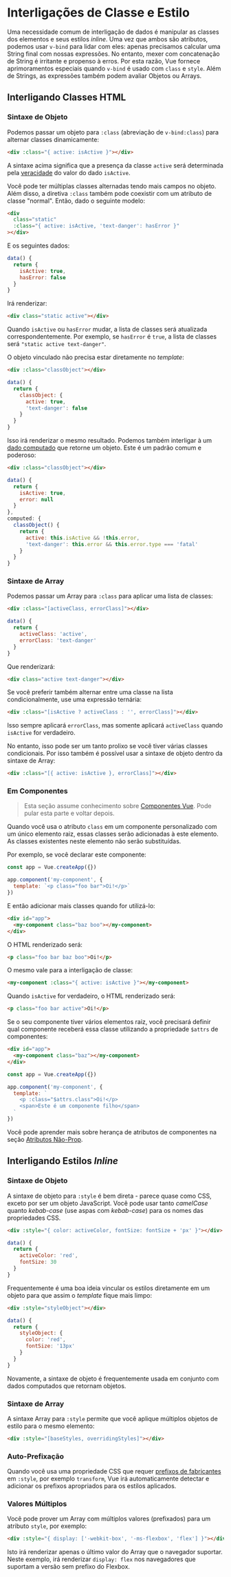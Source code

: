 # Interligações de Classe e Estilo

Uma necessidade comum de interligação de dados é manipular as classes dos elementos e seus estilos _inline_. Uma vez que ambos são atributos, podemos usar `v-bind` para lidar com eles: apenas precisamos calcular uma String final com nossas expressões. No entanto, mexer com concatenação de String é irritante e propenso à erros. Por esta razão, Vue fornece aprimoramentos especiais quando `v-bind` é usado com `class` e `style`. Além de Strings, as expressões também podem avaliar Objetos ou Arrays.

## Interligando Classes HTML

### Sintaxe de Objeto

Podemos passar um objeto para `:class` (abreviação de `v-bind:class`) para alternar classes dinamicamente:

```html
<div :class="{ active: isActive }"></div>
```

A sintaxe acima significa que a presença da classe `active` será determinada pela [veracidade](https://developer.mozilla.org/pt-BR/docs/Glossary/Truthy) do valor do dado `isActive`.

Você pode ter múltiplas classes alternadas tendo mais campos no objeto. Além disso, a diretiva `:class` também pode coexistir com um atributo de classe "normal". Então, dado o seguinte modelo:

```html
<div
  class="static"
  :class="{ active: isActive, 'text-danger': hasError }"
></div>
```

E os seguintes dados:

```js
data() {
  return {
    isActive: true,
    hasError: false
  }
}
```

Irá renderizar:

```html
<div class="static active"></div>
```

Quando `isActive` ou `hasError` mudar, a lista de classes será atualizada correspondentemente. Por exemplo, se `hasError` é `true`, a lista de classes será `"static active text-danger"`.

O objeto vinculado não precisa estar diretamente no _template_:

```html
<div :class="classObject"></div>
```

```js
data() {
  return {
    classObject: {
      active: true,
      'text-danger': false
    }
  }
}
```

Isso irá renderizar o mesmo resultado. Podemos também interligar à um [dado computado](computed.md) que retorne um objeto. Este é um padrão comum e poderoso:

```html
<div :class="classObject"></div>
```

```js
data() {
  return {
    isActive: true,
    error: null
  }
},
computed: {
  classObject() {
    return {
      active: this.isActive && !this.error,
      'text-danger': this.error && this.error.type === 'fatal'
    }
  }
}
```

### Sintaxe de Array

Podemos passar um Array para `:class` para aplicar uma lista de classes:

```html
<div :class="[activeClass, errorClass]"></div>
```

```js
data() {
  return {
    activeClass: 'active',
    errorClass: 'text-danger'
  }
}
```

Que renderizará:

```html
<div class="active text-danger"></div>
```

Se você preferir também alternar entre uma classe na lista condicionalmente, use uma expressão ternária:

```html
<div :class="[isActive ? activeClass : '', errorClass]"></div>
```

Isso sempre aplicará `errorClass`, mas somente aplicará `activeClass` quando `isActive` for verdadeiro.

No entanto, isso pode ser um tanto prolixo se você tiver várias classes condicionais. Por isso também é possível usar a sintaxe de objeto dentro da sintaxe de Array:

```html
<div :class="[{ active: isActive }, errorClass]"></div>
```

### Em Componentes

> Esta seção assume conhecimento sobre [Componentes Vue](component-basics.md). Pode pular esta parte e voltar depois.

Quando você usa o atributo `class` em um componente personalizado com um único elemento raiz, essas classes serão adicionadas à este elemento. As classes existentes neste elemento não serão substituídas.

Por exemplo, se você declarar este componente:

```js
const app = Vue.createApp({})

app.component('my-component', {
  template: `<p class="foo bar">Oi!</p>`
})
```

E então adicionar mais classes quando for utilizá-lo:

```html
<div id="app">
  <my-component class="baz boo"></my-component>
</div>
```

O HTML renderizado será:

```html
<p class="foo bar baz boo">Oi!</p>
```

O mesmo vale para a interligação de classe:

```html
<my-component :class="{ active: isActive }"></my-component>
```

Quando `isActive` for verdadeiro, o HTML renderizado será:

```html
<p class="foo bar active">Oi!</p>
```

Se o seu componente tiver vários elementos raiz, você precisará definir qual componente receberá essa classe utilizando a propriedade `$attrs` de componentes:

```html
<div id="app">
  <my-component class="baz"></my-component>
</div>
```

```js
const app = Vue.createApp({})

app.component('my-component', {
  template: `
    <p :class="$attrs.class">Oi!</p>
    <span>Este é um componente filho</span>
  `
})
```

Você pode aprender mais sobre herança de atributos de componentes na seção [Atributos Não-Prop](component-attrs.html).

## Interligando Estilos _Inline_

### Sintaxe de Objeto

A sintaxe de objeto para `:style` é bem direta - parece quase como CSS, exceto por ser um objeto JavaScript. Você pode usar tanto _camelCase_ quanto _kebab-case_ (use aspas com _kebab-case_) para os nomes das propriedades CSS.

```html
<div :style="{ color: activeColor, fontSize: fontSize + 'px' }"></div>
```

```js
data() {
  return {
    activeColor: 'red',
    fontSize: 30
  }
}
```

Frequentemente é uma boa ideia vincular os estilos diretamente em um objeto para que assim o _template_ fique mais limpo:

```html
<div :style="styleObject"></div>
```

```js
data() {
  return {
    styleObject: {
      color: 'red',
      fontSize: '13px'
    }
  }
}
```

Novamente, a sintaxe de objeto é frequentemente usada em conjunto com dados computados que retornam objetos.

### Sintaxe de Array

A sintaxe Array para `:style` permite que você aplique múltiplos objetos de estilo para o mesmo elemento:

```html
<div :style="[baseStyles, overridingStyles]"></div>
```

### Auto-Prefixação

Quando você usa uma propriedade CSS que requer [prefixos de fabricantes](https://developer.mozilla.org/pt-BR/docs/Glossary/Vendor_Prefix) em `:style`, por exemplo `transform`, Vue irá automaticamente detectar e adicionar os prefixos apropriados para os estilos aplicados.

### Valores Múltiplos

Você pode prover um Array com múltiplos valores (prefixados) para um atributo `style`, por exemplo:

```html
<div :style="{ display: ['-webkit-box', '-ms-flexbox', 'flex'] }"></div>
```

Isto irá renderizar apenas o último valor do Array que o navegador suportar. Neste exemplo, irá renderizar `display: flex` nos navegadores que suportam a versão sem prefixo do Flexbox.
